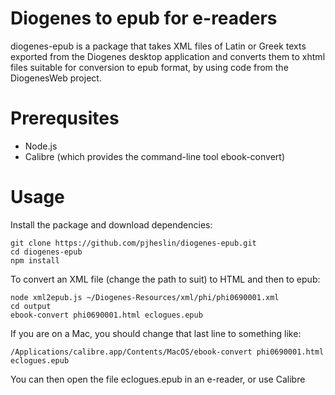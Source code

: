 # Diogenes to epub for e-readers

diogenes-epub is a package that takes XML files of Latin or Greek texts exported from the Diogenes desktop application and converts them to xhtml files suitable for conversion to epub format, by using code from the DiogenesWeb project.

# Prerequsites

- Node.js
- Calibre (which provides the command-line tool ebook-convert)

# Usage

Install the package and download dependencies:

```
git clone https://github.com/pjheslin/diogenes-epub.git
cd diogenes-epub
npm install
```

To convert an XML file (change the path to suit) to HTML and then to epub:

```
node xml2epub.js ~/Diogenes-Resources/xml/phi/phi0690001.xml
cd output
ebook-convert phi0690001.html eclogues.epub
```

If you are on a Mac, you should change that last line to something like:
```
/Applications/calibre.app/Contents/MacOS/ebook-convert phi0690001.html eclogues.epub
```

You can then open the file eclogues.epub in an e-reader, or use Calibre
